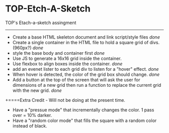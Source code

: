 # TOP-Etch-A-Sketch
TOP's Etach-a-sketch assingment

*************
- Create a base HTML skeleton document and link script/style files *done*
- Create a single container in the HTML file to hold a square grid of divs. (960px?) *done*
- style the base body and container first *done*
- Use JS to generate a 16x16 grid inside the container.
- Use flexbox to align boxes inside the container. *done*
- add an evenet lister to each grid div to listen for a "hover" effect. *done*
- When hover is detected, the color of the grid box should change. *done*
- Add a button at the top of the screen that will ask the user for dimensions of a new grid then run a function to replace the current grid with the new grid. *done*

+====Extra Credit - Will not be doing at the present time.
- Have a "pressue mode" that incrementally changes the color. 1 pass over = 10% darker.
- Have a "random color mode" that fills the square with a random color instead of black.